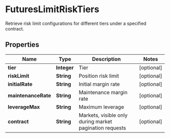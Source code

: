 
# FuturesLimitRiskTiers

Retrieve risk limit configurations for different tiers under a specified contract.

## Properties

Name | Type | Description | Notes
------------ | ------------- | ------------- | -------------
**tier** | **Integer** | Tier |  [optional]
**riskLimit** | **String** | Position risk limit |  [optional]
**initialRate** | **String** | Initial margin rate |  [optional]
**maintenanceRate** | **String** | Maintenance margin rate |  [optional]
**leverageMax** | **String** | Maximum leverage |  [optional]
**contract** | **String** | Markets, visible only during market pagination requests |  [optional]

